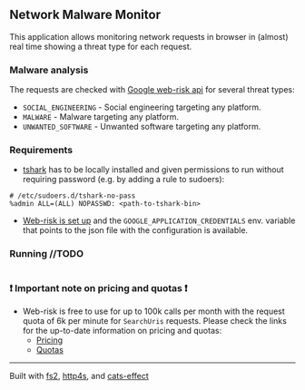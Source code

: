 ## Network Malware Monitor

This application allows monitoring network requests in browser in (almost) real time
showing a threat type for each request.

### Malware analysis

The requests are checked with [Google web-risk api](https://cloud.google.com/web-risk) for several threat types:

* `SOCIAL_ENGINEERING` - Social engineering targeting any platform.
* `MALWARE` - Malware targeting any platform.
* `UNWANTED_SOFTWARE` - Unwanted software targeting any platform.

### Requirements

* [tshark](https://tshark.dev/) has to be locally installed and given permissions to run without requiring password (e.g. by adding a rule to sudoers): 
```
# /etc/sudoers.d/tshark-no-pass
%admin ALL=(ALL) NOPASSWD: <path-to-tshark-bin>
```
* [Web-risk is set up](https://cloud.google.com/web-risk/docs/detect-malicious-urls) and the `GOOGLE_APPLICATION_CREDENTIALS` env. variable that points to the json file with the configuration is available. 

### Running //TODO
```

```

### :exclamation: Important note on pricing and quotas :exclamation:

 * Web-risk is free to use for up to 100k calls per month with the request quota of 6k per minute for `SearchUris` requests.
 Please check the links for the up-to-date information on pricing and quotas:
	- [Pricing](https://cloud.google.com/web-risk/pricing/) 
	- [Quotas](https://cloud.google.com/web-risk/quotas)

---
Built with [fs2](https://fs2.io/), [http4s](https://http4s.org/), and [cats-effect](https://typelevel.org/cats-effect/)
